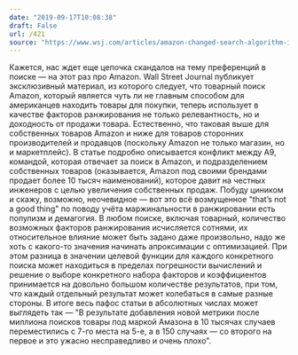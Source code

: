 ```yaml
---
date: "2019-09-17T10:08:38"
draft: False
url: /421
source: "https://www.wsj.com/articles/amazon-changed-search-algorithm-in-ways-that-boost-its-own-products-11568645345"
---
```


Кажется, нас ждет еще цепочка скандалов на тему преференций в поиске — на этот раз про Amazon. Wall Street Journal публикует эксклюзивный материал, из которого следует, что товарный поиск Amazon, который является чуть ли не главным способом для американцев находить товары для покупки, теперь использует в качестве факторов ранжирования не только релевантность, но и доходность от продажи товара. Естественно, что таковая выше для собственных товаров Amazon и ниже для товаров сторонних производителей и продавцов (поскольку Amazon не только магазин, но и маркетплейс).
В статье подробно описывается конфликт между A9, командой, которая отвечает за поиск в Amazon, и подразделением собственных товаров (оказывается, Amazon под своими брендами продает более 10 тысяч наименований), которое давит на честных инженеров с целью увеличения собственных продаж.
Побуду циником и скажу, возможно, неочевидное — вот это всё возмущенное "that’s not a good thing" по поводу учёта маржинальности в ранжировании есть популизм и демагогия. В любом поиске, включая товарный, количество возможных факторов ранжирования исчисляется сотнями, их относительное влияние может быть задано даже произвольно, надо же хоть с какого-то значения начинать апроксимации с оптимизацией. При этом разница в значении целевой функции для каждого конкретного поиска может находиться в пределах погрешности вычислений и решение о выборе конкретного набора факторов и коэффициентов принимается на довольно большом количестве результатов, при том, что каждый отдельный результат может колебаться в самые разные стороны. В итоге весь пафос статьи в абсолютных числах может выглядеть так — "В результате добавления новой метрики после миллиона поисков товары под маркой Амазона в 10 тысячах случаев переместились с 7-го места на 5-е, а в 150 случаях — со второго на первое и это ужасно несправедливо и очень плохо".
